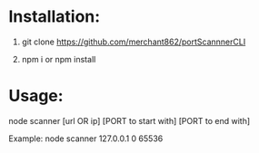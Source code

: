# Installation:

1) git clone https://github.com/merchant862/portScannnerCLI

2) npm i or npm install

# Usage:

node scanner [url OR ip] [PORT to start with] [PORT to end with]

Example: node scanner 127.0.0.1 0 65536

